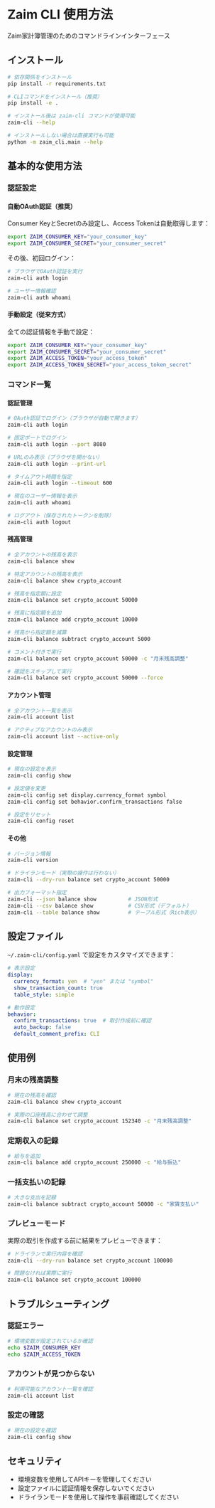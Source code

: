# Zaim CLI 使用方法

Zaim家計簿管理のためのコマンドラインインターフェース

## インストール

```bash
# 依存関係をインストール
pip install -r requirements.txt

# CLIコマンドをインストール（推奨）
pip install -e .

# インストール後は zaim-cli コマンドが使用可能
zaim-cli --help

# インストールしない場合は直接実行も可能
python -m zaim_cli.main --help
```

## 基本的な使用方法

### 認証設定

#### 自動OAuth認証（推奨）

Consumer KeyとSecretのみ設定し、Access Tokenは自動取得します：

```bash
export ZAIM_CONSUMER_KEY="your_consumer_key"
export ZAIM_CONSUMER_SECRET="your_consumer_secret"
```

その後、初回ログイン：
```bash
# ブラウザでOAuth認証を実行
zaim-cli auth login

# ユーザー情報確認
zaim-cli auth whoami
```

#### 手動設定（従来方式）

全ての認証情報を手動で設定：

```bash
export ZAIM_CONSUMER_KEY="your_consumer_key"
export ZAIM_CONSUMER_SECRET="your_consumer_secret"
export ZAIM_ACCESS_TOKEN="your_access_token"
export ZAIM_ACCESS_TOKEN_SECRET="your_access_token_secret"
```

### コマンド一覧

#### 認証管理

```bash
# OAuth認証でログイン（ブラウザが自動で開きます）
zaim-cli auth login

# 固定ポートでログイン
zaim-cli auth login --port 8080

# URLのみ表示（ブラウザを開かない）
zaim-cli auth login --print-url

# タイムアウト時間を指定
zaim-cli auth login --timeout 600

# 現在のユーザー情報を表示
zaim-cli auth whoami

# ログアウト（保存されたトークンを削除）
zaim-cli auth logout
```

#### 残高管理

```bash
# 全アカウントの残高を表示
zaim-cli balance show

# 特定アカウントの残高を表示
zaim-cli balance show crypto_account

# 残高を指定額に設定
zaim-cli balance set crypto_account 50000

# 残高に指定額を追加
zaim-cli balance add crypto_account 10000

# 残高から指定額を減算
zaim-cli balance subtract crypto_account 5000

# コメント付きで実行
zaim-cli balance set crypto_account 50000 -c "月末残高調整"

# 確認をスキップして実行
zaim-cli balance set crypto_account 50000 --force
```

#### アカウント管理

```bash
# 全アカウント一覧を表示
zaim-cli account list

# アクティブなアカウントのみ表示
zaim-cli account list --active-only
```

#### 設定管理

```bash
# 現在の設定を表示
zaim-cli config show

# 設定値を変更
zaim-cli config set display.currency_format symbol
zaim-cli config set behavior.confirm_transactions false

# 設定をリセット
zaim-cli config reset
```

#### その他

```bash
# バージョン情報
zaim-cli version

# ドライランモード（実際の操作は行わない）
zaim-cli --dry-run balance set crypto_account 50000

# 出力フォーマット指定
zaim-cli --json balance show          # JSON形式
zaim-cli --csv balance show           # CSV形式（デフォルト）
zaim-cli --table balance show         # テーブル形式（Rich表示）
```

## 設定ファイル

`~/.zaim-cli/config.yaml` で設定をカスタマイズできます：

```yaml
# 表示設定
display:
  currency_format: yen  # "yen" または "symbol"
  show_transaction_count: true
  table_style: simple

# 動作設定
behavior:
  confirm_transactions: true  # 取引作成前に確認
  auto_backup: false
  default_comment_prefix: CLI
```

## 使用例

### 月末の残高調整

```bash
# 現在の残高を確認
zaim-cli balance show crypto_account

# 実際の口座残高に合わせて調整
zaim-cli balance set crypto_account 152340 -c "月末残高調整"
```

### 定期収入の記録

```bash
# 給与を追加
zaim-cli balance add crypto_account 250000 -c "給与振込"
```

### 一括支払いの記録

```bash
# 大きな支出を記録
zaim-cli balance subtract crypto_account 50000 -c "家賃支払い"
```

### プレビューモード

実際の取引を作成する前に結果をプレビューできます：

```bash
# ドライランで実行内容を確認
zaim-cli --dry-run balance set crypto_account 100000

# 問題なければ実際に実行
zaim-cli balance set crypto_account 100000
```

## トラブルシューティング

### 認証エラー

```bash
# 環境変数が設定されているか確認
echo $ZAIM_CONSUMER_KEY
echo $ZAIM_ACCESS_TOKEN
```

### アカウントが見つからない

```bash
# 利用可能なアカウント一覧を確認
zaim-cli account list
```

### 設定の確認

```bash
# 現在の設定を確認
zaim-cli config show
```

## セキュリティ

- 環境変数を使用してAPIキーを管理してください
- 設定ファイルに認証情報を保存しないでください
- ドライランモードを使用して操作を事前確認してください